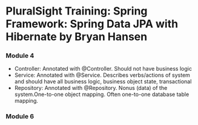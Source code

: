 # PluralSight Training: Spring Framework: Spring Data JPA with Hibernate by Bryan Hansen

### Module 4
* Controller: Annotated with @Controller. Should not have business logic
* Service: Annotated with @Service. Describes verbs/actions of system and should have all business logic, business object state, transactional
* Repository: Annotated with @Repository. Nonus (data) of the system.One-to-one object mapping. Often one-to-one database table mapping.

### Module 6

